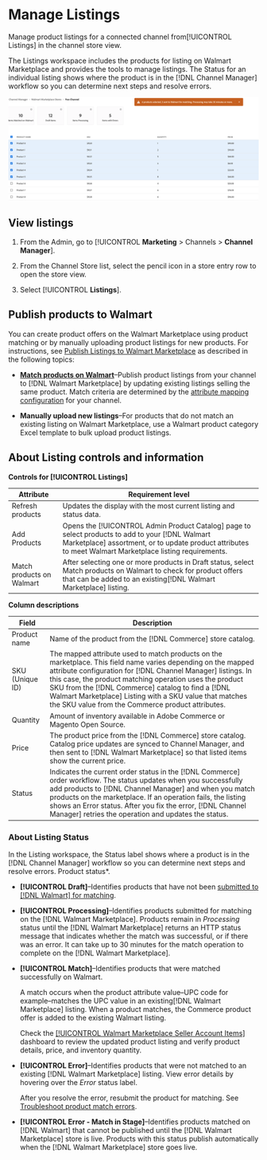 # Manage Listings

Manage product listings for a connected channel from[!UICONTROL Listings] in the channel store view.

The Listings workspace includes the products for listing on Walmart Marketplace and provides the tools to manage listings. The Status for an individual listing shows where the product is in the [!DNL Channel Manager] workflow so you can determine next steps and resolve errors.

![Listings page for a connected sales channel](assets/products-submit-for-matching.png)

## View listings

1. From the Admin, go to [!UICONTROL **Marketing** > Channels > **Channel Manager**].

1. From the Channel Store list, select the pencil icon in a store entry row to open the store view.

1. Select [!UICONTROL **Listings**].


## Publish products to Walmart

You can create product offers on the Walmart Marketplace using product matching or by manually uploading product listings for new products. For instructions, see [Publish Listings to Walmart Marketplace](publish-listings-to-marketplace.md) as described in the following topics:

* **[Match products on Walmart](publish-listings-to-marketplace.md)**–Publish product listings from your channel to [!DNL Walmart Marketplace] by updating existing listings selling the same product. Match criteria are determined by the [attribute mapping configuration](map-product-attributes-for-matching.md) for your channel.

* **Manually upload new listings**–For products that do not match an existing listing on Walmart Marketplace, use a Walmart product category Excel template to bulk upload product listings.

## About Listing controls and information

**Controls for [!UICONTROL Listings]**

| **Attribute**             | **Requirement level**                                                                                                                                                                                         |
|---------------------------|---------------------------------------------------------------------------------------------------------------------------------------------------------------------------------------------------------------|
| Refresh products          | Updates the display with the most current listing and status data.                                                                                                                                            |
| Add Products              | Opens the [!UICONTROL  Admin Product Catalog] page to select products to add to your [!DNL Walmart Marketplace] assortment, or to update product attributes to meet Walmart Marketplace listing requirements. |
| Match products on Walmart | After selecting one or more products in Draft status, select Match products on Walmart to check for product offers that can be added to an existing[!DNL Walmart Marketplace] listing.                        |


**Column descriptions**

| **Field**       | **Description**                                                                                                                                                                                                                                                                                                                                                                                                |
|-----------------|----------------------------------------------------------------------------------------------------------------------------------------------------------------------------------------------------------------------------------------------------------------------------------------------------------------------------------------------------------------------------------------------------------------|
| Product name    | Name of the product from the [!DNL Commerce] store catalog.                                                                                                                                                                                                                                                                                                                                                    |
| SKU (Unique ID) | The mapped attribute used to match products on the marketplace. This field name varies depending on the mapped attribute configuration for [!DNL Channel Manager] listings. In this case, the product matching operation uses the product SKU from the [!DNL Commerce] catalog to find a [!DNL Walmart Marketplace]  Listing with a SKU value that matches the SKU value from the Commerce product attributes. |
| Quantity        | Amount of inventory available in Adobe Commerce or Magento Open Source.                                                                                                                                                                                                                                                                                                                                        |
| Price           | The product price from the [!DNL Commerce] store catalog. Catalog price updates are synced to Channel Manager, and then sent to [!DNL Walmart Marketplace]  so that listed items show the current price.                                                                                                                                                                                                       |
| Status          | Indicates the current order status in the [!DNL Commerce] order workflow. The status updates when you successfully add products to [!DNL Channel Manager] and when you match products on the marketplace. If an operation fails, the listing shows an Error status. After you fix the error, [!DNL Channel Manager] retries the operation and updates the status.                                              |


### About Listing Status

In the Listing workspace, the Status label shows where a product is in the [!DNL Channel Manager] workflow so you can determine next steps and resolve errors. Product status*.

*  **[!UICONTROL Draft]**–Identifies products that have not been [submitted to [!DNL Walmart] for matching](publish-listings-to-marketplace.md#match-products).

*  **[!UICONTROL Processing]**–Identifies products submitted for matching on the [!DNL Walmart Marketplace]. Products remain in *Processing* status until the [!DNL Walmart Marketplace] returns an HTTP status message that indicates whether the match was successful, or if there was an error. It can take up to 30 minutes for the match operation to complete on the [!DNL Walmart Marketplace].

* **[!UICONTROL Match]**–Identifies products that were matched successfully on Walmart.
    
    A match occurs when the product attribute value–UPC code for example–matches the UPC value in an existing[!DNL Walmart Marketplace] listing. When a product matches, the Commerce product offer is added to the existing Walmart listing.

    Check the [[!UICONTROL Walmart Marketplace Seller Account Items]](https://seller.walmart.com/items-and-inventory/manage-items) dashboard to review the updated product listing and verify product details, price, and inventory quantity.  


* **[!UICONTROL Error]**–Identifies products that were not matched to an existing [!DNL Walmart Marketplace] listing. View error details by hovering over the *Error* status label.

  After you resolve the error, resubmit the product for matching. See [Troubleshoot product match errors](https://docs.google.com/document/d/1bEbCyVLXJQQsbZvEwetJvZKWQJOKoiw5Ia1uB4Bs4uo/edit#heading=h.sz6eji8z9vzy).

* **[!UICONTROL Error - Match in Stage]**–Identifies products matched on [!DNL Walmart] that cannot be published until the [!DNL Walmart Marketplace] store is live. Products with this status publish automatically when the [!DNL Walmart Marketplace] store goes live.



